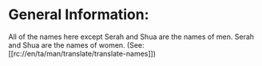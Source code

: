 # General Information:

All of the names here except Serah and Shua are the names of men. Serah and Shua are the names of women. (See: [[rc://en/ta/man/translate/translate-names]])